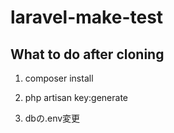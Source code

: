 # laravel-make-test

## What to do after cloning
1. composer install

2. php artisan key:generate

3. dbの.env変更

